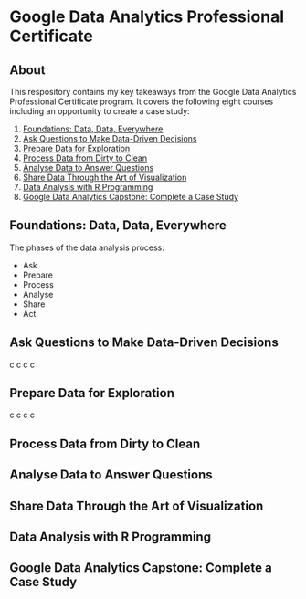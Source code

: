 # Google Data Analytics Professional Certificate

## About
This respository contains my key takeaways from the Google Data Analytics Professional Certificate program. It covers the following eight courses including an opportunity to create a case study:

1. [Foundations: Data, Data, Everywhere](#foundations-data-data-everywhere)
2. [Ask Questions to Make Data-Driven Decisions](#ask-questions-to-make-data-driven-decisions)
3. [Prepare Data for Exploration](#prepare-data-for-exploration)
4. [Process Data from Dirty to Clean](#process-data-from-dirty-to-clean)
5. [Analyse Data to Answer Questions](#analyse-data-to-answer-questions)
6. [Share Data Through the Art of Visualization](#share-data-through-the-art-of-visualization)
7. [Data Analysis with R Programming](#data-analysis-with-r-programming)
8. [Google Data Analytics Capstone: Complete a Case Study](#google-data-analytics-capstone-complete-a-case-study)

## Foundations: Data, Data, Everywhere
The phases of the data analysis process:
* Ask
* Prepare
* Process
* Analyse
* Share
* Act
## Ask Questions to Make Data-Driven Decisions
c
c
c
c
## Prepare Data for Exploration
c
c
c
c
## Process Data from Dirty to Clean
## Analyse Data to Answer Questions
## Share Data Through the Art of Visualization
## Data Analysis with R Programming
## Google Data Analytics Capstone: Complete a Case Study

